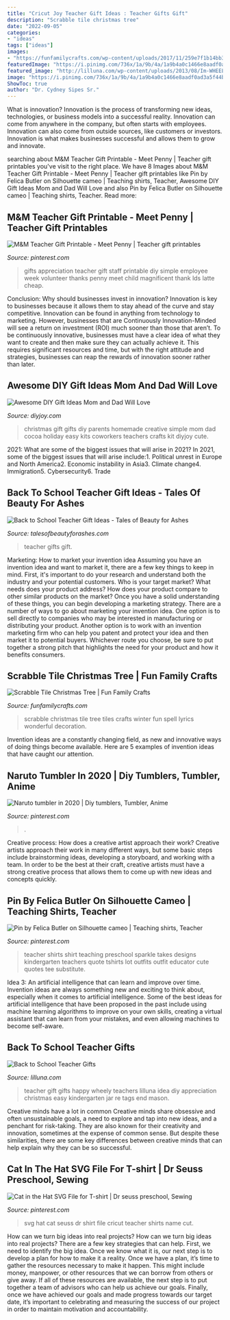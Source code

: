 ```yaml
---
title: "Cricut Joy Teacher Gift Ideas : Teacher Gifts Gift"
description: "Scrabble tile christmas tree"
date: "2022-09-05"
categories:
- "ideas"
tags: ["ideas"]
images:
- "https://funfamilycrafts.com/wp-content/uploads/2017/11/259e7f1b14bb33b92074eb15227b8044.jpg"
featuredImage: "https://i.pinimg.com/736x/1a/9b/4a/1a9b4a0c1466e8aadf0ad3a5f44b32de.jpg"
featured_image: "http://lilluna.com/wp-content/uploads/2013/08/Im-WHEELY-Happy-Yourre-My-Teacher-Gift-Idea.-Free-prints-on-lilluna.com-.jpg"
image: "https://i.pinimg.com/736x/1a/9b/4a/1a9b4a0c1466e8aadf0ad3a5f44b32de.jpg"
ShowToc: true
author: "Dr. Cydney Sipes Sr."
---
```



What is innovation?
Innovation is the process of transforming new ideas, technologies, or business models into a successful reality. Innovation can come from anywhere in the company, but often starts with employees. Innovation can also come from outside sources, like customers or investors. Innovation is what makes businesses successful and allows them to grow and innovate.

	

		
searching about M&amp;M Teacher Gift Printable - Meet Penny | Teacher gift printables you've visit to the right place. We have 8 Images about M&amp;M Teacher Gift Printable - Meet Penny | Teacher gift printables like Pin by Felica Butler on Silhouette cameo | Teaching shirts, Teacher, Awesome DIY Gift Ideas Mom and Dad Will Love and also Pin by Felica Butler on Silhouette cameo | Teaching shirts, Teacher. Read more:
		
    
## M&amp;M Teacher Gift Printable - Meet Penny | Teacher Gift Printables

<img loading=lazy src="https://i.pinimg.com/736x/1a/9b/4a/1a9b4a0c1466e8aadf0ad3a5f44b32de.jpg" onerror="this.onerror=null;this.src='https://tse3.mm.bing.net/th?id=OIP.J8GwKywQvMipYV7byU2d7wHaJ3&amp;pid=15.1';" alt="M&amp;M Teacher Gift Printable - Meet Penny | Teacher gift printables">

_Source: pinterest.com_

>gifts appreciation teacher gift staff printable diy simple employee week volunteer thanks penny meet child magnificent thank lds latte cheap. 

	

Conclusion: Why should businesses invest in innovation?
Innovation is key to businesses because it allows them to stay ahead of the curve and stay competitive. Innovation can be found in anything from technology to marketing. However, businesses that are Continuously Innovation-Minded will see a return on investment (ROI) much sooner than those that aren’t. To be continuously innovative, businesses must have a clear idea of what they want to create and then make sure they can actually achieve it. This requires significant resources and time, but with the right attitude and strategies, businesses can reap the rewards of innovation sooner rather than later.

    
## Awesome DIY Gift Ideas Mom And Dad Will Love

<img loading=lazy src="http://diyjoy.com/wp-content/uploads/2015/11/Hot-Cocoa-Kit.jpg" onerror="this.onerror=null;this.src='https://tse1.mm.bing.net/th?id=OIP.R97NW3HWuWb9WZr0dDBJKAHaLZ&amp;pid=15.1';" alt="Awesome DIY Gift Ideas Mom and Dad Will Love">

_Source: diyjoy.com_

>christmas gift gifts diy parents homemade creative simple mom dad cocoa holiday easy kits coworkers teachers crafts kit diyjoy cute. 

	

2021: What are some of the biggest issues that will arise in 2021?
In 2021, some of the biggest issues that will arise include:1. Political unrest in Europe and North America2. Economic instability in Asia3. Climate change4. Immigration5. Cybersecurity6. Trade
    
## Back To School Teacher Gift Ideas - Tales Of Beauty For Ashes

<img loading=lazy src="http://talesofbeautyforashes.com/wp-content/uploads/2014/07/Best-back-to-school-teacher-gifts.jpg" onerror="this.onerror=null;this.src='https://tse4.mm.bing.net/th?id=OIP.rITV21-u5BGaE_YL5RadcQHaLH&amp;pid=15.1';" alt="Back to School Teacher Gift Ideas - Tales of Beauty for Ashes">

_Source: talesofbeautyforashes.com_

>teacher gifts gift. 

	

Marketing: How to market your invention idea
Assuming you have an invention idea and want to market it, there are a few key things to keep in mind. First, it's important to do your research and understand both the industry and your potential customers. Who is your target market? What needs does your product address? How does your product compare to other similar products on the market? Once you have a solid understanding of these things, you can begin developing a marketing strategy.
There are a number of ways to go about marketing your invention idea. One option is to sell directly to companies who may be interested in manufacturing or distributing your product. Another option is to work with an invention marketing firm who can help you patent and protect your idea and then market it to potential buyers. Whichever route you choose, be sure to put together a strong pitch that highlights the need for your product and how it benefits consumers.

    
## Scrabble Tile Christmas Tree | Fun Family Crafts

<img loading=lazy src="https://funfamilycrafts.com/wp-content/uploads/2017/11/259e7f1b14bb33b92074eb15227b8044.jpg" onerror="this.onerror=null;this.src='https://tse4.mm.bing.net/th?id=OIP.KSC7xO7nWgW7t5sSOL72IQHaLF&amp;pid=15.1';" alt="Scrabble Tile Christmas Tree | Fun Family Crafts">

_Source: funfamilycrafts.com_

>scrabble christmas tile tree tiles crafts winter fun spell lyrics wonderful decoration. 

	

Invention ideas are a constantly changing field, as new and innovative ways of doing things become available. Here are 5 examples of invention ideas that have caught our attention.

    
## Naruto Tumbler In 2020 | Diy Tumblers, Tumbler, Anime

<img loading=lazy src="https://i.pinimg.com/736x/1a/04/33/1a04335fac5635a0ac6b9e7ceb8838c0.jpg" onerror="this.onerror=null;this.src='https://tse4.mm.bing.net/th?id=OIP.cTYq1ve6MhDZqM5iJZvhJwHaJQ&amp;pid=15.1';" alt="Naruto tumbler in 2020 | Diy tumblers, Tumbler, Anime">

_Source: pinterest.com_

>. 

	

Creative process: How does a creative artist approach their work?
Creative artists approach their work in many different ways, but some basic steps include brainstorming ideas, developing a storyboard, and working with a team. In order to be the best at their craft, creative artists must have a strong creative process that allows them to come up with new ideas and concepts quickly.

    
## Pin By Felica Butler On Silhouette Cameo | Teaching Shirts, Teacher

<img loading=lazy src="https://i.pinimg.com/736x/c3/af/ac/c3afac8986b3284725b57f7f9b509c22.jpg" onerror="this.onerror=null;this.src='https://tse3.mm.bing.net/th?id=OIP.8DSdPDPw-F6xIRGW8v8MqwHaJA&amp;pid=15.1';" alt="Pin by Felica Butler on Silhouette cameo | Teaching shirts, Teacher">

_Source: pinterest.com_

>teacher shirts shirt teaching preschool sparkle takes designs kindergarten teachers quote tshirts lot outfits outfit educator cute quotes tee substitute. 

	

Idea 3: An artificial intelligence that can learn and improve over time.
Invention ideas are always something new and exciting to think about, especially when it comes to artificial intelligence. Some of the best ideas for artificial intelligence that have been proposed in the past include using machine learning algorithms to improve on your own skills, creating a virtual assistant that can learn from your mistakes, and even allowing machines to become self-aware.

    
## Back To School Teacher Gifts

<img loading=lazy src="http://lilluna.com/wp-content/uploads/2013/08/Im-WHEELY-Happy-Yourre-My-Teacher-Gift-Idea.-Free-prints-on-lilluna.com-.jpg" onerror="this.onerror=null;this.src='https://tse2.mm.bing.net/th?id=OIP.1ts03e0SqNY8mmT9VaFlYgHaLF&amp;pid=15.1';" alt="Back to School Teacher Gifts">

_Source: lilluna.com_

>teacher gift gifts happy wheely teachers lilluna idea diy appreciation christmas easy kindergarten jar re tags end mason. 

	

Creative minds have a lot in common
Creative minds share obsessive and often unsustainable goals, a need to explore and tap into new ideas, and a penchant for risk-taking. They are also known for their creativity and innovation, sometimes at the expense of common sense. But despite these similarities, there are some key differences between creative minds that can help explain why they can be so successful.

    
## Cat In The Hat SVG File For T-shirt | Dr Seuss Preschool, Sewing

<img loading=lazy src="https://i.pinimg.com/originals/fc/3a/69/fc3a697df2db74e7a0afab18a3dafe86.jpg" onerror="this.onerror=null;this.src='https://tse4.mm.bing.net/th?id=OIP.MAp9BnocSLI26dT-xVMQwwHaJ4&amp;pid=15.1';" alt="Cat in the Hat SVG File for T-shirt | Dr seuss preschool, Sewing">

_Source: pinterest.com_

>svg hat cat seuss dr shirt file cricut teacher shirts name cut. 

	

How can we turn big ideas into real projects?
How can we turn big ideas into real projects? There are a few key strategies that can help. First, we need to identify the big idea. Once we know what it is, our next step is to develop a plan for how to make it a reality. Once we have a plan, it’s time to gather the resources necessary to make it happen. This might include money, manpower, or other resources that we can borrow from others or give away. If all of these resources are available, the next step is to put together a team of advisors who can help us achieve our goals. Finally, once we have achieved our goals and made progress towards our target date, it’s important to celebrating and measuring the success of our project in order to maintain motivation and accountability.

